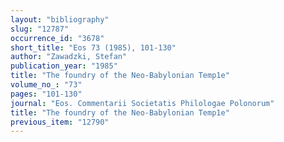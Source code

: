 ```yaml
---
layout: "bibliography"
slug: "12787"
occurrence_id: "3678"
short_title: "Eos 73 (1985), 101-130"
author: "Zawadzki, Stefan"
publication_year: "1985"
title: "The foundry of the Neo-Babylonian Temp1e"
volume_no_: "73"
pages: "101-130"
journal: "Eos. Commentarii Societatis Philologae Polonorum"
title: "The foundry of the Neo-Babylonian Temp1e"
previous_item: "12790"
---
```

